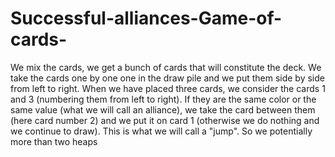 # Successful-alliances-Game-of-cards-
We mix the cards, we get a bunch of cards that will constitute the deck. We take the cards one by one one in the draw pile and we put them side by side from left to right. 
When we have placed three cards, we consider the cards 1 and 3 (numbering them from left to right). If they are the same color or the same value (what we will call an alliance),
we take the card between them (here card number 2) and we put it on card 1 (otherwise we do nothing and we continue to draw). This is what we will call a "jump". 
So we potentially more than two heaps
